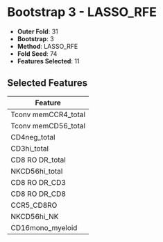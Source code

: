 # Bootstrap 3 - LASSO_RFE

- **Outer Fold**: 31
- **Bootstrap**: 3
- **Method**: LASSO_RFE
- **Fold Seed**: 74
- **Features Selected**: 11

## Selected Features

| Feature |
|---------|
| Tconv memCCR4_total |
| Tconv memCD56_total |
| CD4neg_total |
| CD3hi_total |
| CD8 RO DR_total |
| NKCD56hi_total |
| CD8 RO DR_CD3 |
| CD8 RO DR_CD8 |
| CCR5_CD8RO |
| NKCD56hi_NK |
| CD16mono_myeloid |
